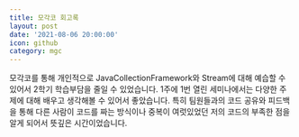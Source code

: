 ```yaml
---
title: 모각코 회고록
layout: post
date: '2021-08-06 20:00:00'
icon: github
category: mgc
---
```


모각코를 통해 개인적으로 JavaCollectionFramework와 Stream에 대해 예습할 수 있어서 2학기 학습부담을 줄일 수 있었습니다.
1주에 1번 열린 세미나에서는 다양한 주제에 대해 배우고 생각해볼 수 있어서 좋았습니다.
특히 팀원들과의 코드 공유와 피드백을 통해 다른 사람이 코드를 짜는 방식이나 중복이 여럿있었던 저의 코드의 부족한 점을 알게 되어서 뜻깊은 시간이었습니다.
